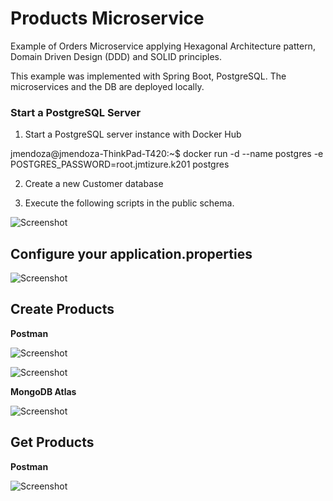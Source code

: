 # Products Microservice

Example of Orders Microservice applying Hexagonal Architecture pattern, Domain Driven Design (DDD) and SOLID principles.

This example was implemented with Spring Boot, PostgreSQL. The microservices and the DB are deployed locally.

### Start a PostgreSQL Server 

1. Start a PostgreSQL server instance with Docker Hub

jmendoza@jmendoza-ThinkPad-T420:~$ docker run -d --name postgres -e POSTGRES_PASSWORD=root.jmtizure.k201 postgres

2. Create a new Customer database

3. Execute the following scripts in the public schema.

![Screenshot](prtsc/Order-4png)
 

## Configure your application.properties

![Screenshot](prtsc/Product-2.png)

## Create Products

**Postman**

![Screenshot](prtsc/Product-3.png)

![Screenshot](prtsc/Product-3.1.png)


**MongoDB Atlas**

![Screenshot](prtsc/Product-3.2.png)

## Get Products

**Postman**

![Screenshot](prtsc/Product-4.png)

